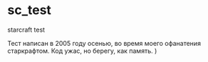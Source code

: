 # sc_test
starcraft test

Тест написан в 2005 году осенью, во время моего офанатения старкрафтом. Код ужас, но берегу, как память. )
